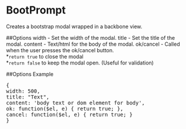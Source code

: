 BootPrompt
==========

Creates a bootstrap modal wrapped in a backbone view.

##Options
width - Set the width of the modal.
title - Set the title of the modal.
content - Text/html for the body of the modal.
ok/cancel - Called when the user presses the ok/cancel button. 
<br/>
  *`return true` to close the modal
<br/>
  *`return false` to keep the modal open. (Useful for validation)


##Options Example
<pre>
{
width: 500,
title: "Text",
content: 'body text or dom element for body',
ok: function($el, e) { return true; },
cancel: function($el, e) { return true; }
}
</pre>